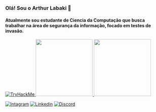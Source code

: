 ### Olá! Sou o Arthur Labaki 👋

#### Atualmente sou estudante de Ciencia da Computação que busca trabalhar na área de segurança da informação, focado em testes de invasão.

<div>
<a href="https://github.com/ArthurLabaki">
<img src="https://tryhackme-badges.s3.amazonaws.com/Dededin.png" alt="TryHackMe">
<img height="180em" src="https://github-readme-stats.vercel.app/api/top-langs/?username=ArthurLabaki&theme=midnight-purple&layout=compact&langs_count=7"/>
  
<img height="180em" src="https://github-readme-stats.vercel.app/api?username=ArthurLabaki&theme=midnight-purple&show_icons=true&include_all_commits=true&count_private=true"/>


</div>

[![Intagram](https://img.shields.io/badge/Instagram-E4405F?style=for-the-badge&logo=instagram&logoColor=white)](https://www.instagram.com/arthurlabaki/)
[![Linkedin](https://img.shields.io/badge/LinkedIn-0077B5?style=for-the-badge&logo=linkedin&logoColor=white)](https://www.linkedin.com/in/arthurlabaki/)
[![Discord](https://img.shields.io/badge/Discord-7289DA?style=for-the-badge&logo=discord&logoColor=white)](https://discord.gg/ugwW3aTGmP)





